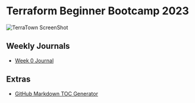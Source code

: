 # Terraform Beginner Bootcamp 2023 

![TerraTown ScreenShot](https://github.com/bezilule/terraform-beginner-bootcamp-2023/assets/88293035/62524cf0-1417-4cfd-92d0-95cbfc7de460)

## Weekly Journals
 - [Week 0 Journal](journal/week0.md)

## Extras
- [GitHub Markdown TOC Generator](https://ecotrust-canada.github.io/markdown-toc/)
  
